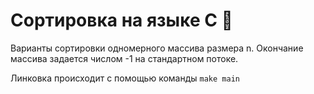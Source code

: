 # Сортировка на языке С :softball: #
Варианты сортировки одномерного массива размера n. 
Окончание массива задается числом -1 на стандартном потоке.

Линковка происходит c помощью команды `make main`

